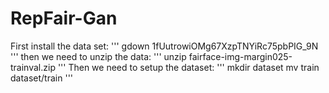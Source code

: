 # RepFair-Gan

First install the data set:
'''
gdown 1fUutrowiOMg67XzpTNYiRc75pbPIG_9N
'''
then we need to unzip the data:
'''
unzip fairface-img-margin025-trainval.zip
'''
Then we need to setup the dataset:
'''
mkdir dataset
mv train dataset/train
'''